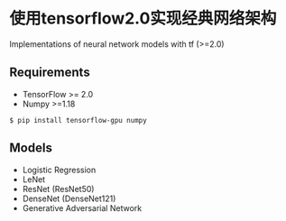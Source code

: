 ﻿# 使用tensorflow2.0实现经典网络架构

Implementations of neural network models with tf (>=2.0)

## Requirements

* TensorFlow >= 2.0
* Numpy >=1.18

```shell
$ pip install tensorflow-gpu numpy
```

## Models

* Logistic Regression
* LeNet
* ResNet (ResNet50)
* DenseNet (DenseNet121)
* Generative Adversarial Network

